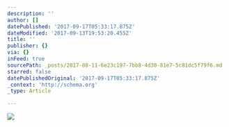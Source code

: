 ```yaml
---
description: ''
author: []
datePublished: '2017-09-17T05:33:17.875Z'
dateModified: '2017-09-13T19:53:20.455Z'
title: ''
publisher: {}
via: {}
inFeed: true
sourcePath: _posts/2017-08-11-6e23c197-7bb8-4d30-81e7-5c81dc5f79f6.md
starred: false
datePublishedOriginal: '2017-09-17T05:33:17.875Z'
_context: 'http://schema.org'
_type: Article

---
```

![](https://the-grid-user-content.s3-us-west-2.amazonaws.com/52db9389-4dc8-48ff-b5e9-f1a4057025f8.jpg)